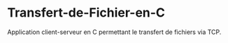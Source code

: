 # Transfert-de-Fichier-en-C
Application client-serveur en C permettant le transfert de fichiers via TCP.

